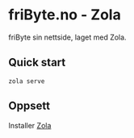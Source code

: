# friByte.no - Zola

friByte sin nettside, laget med Zola.

## Quick start

```
zola serve
```

## Oppsett

Installer [Zola](https://getzola.org)

